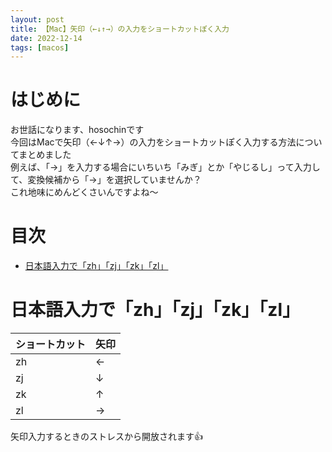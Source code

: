```yaml
---
layout: post
title: 【Mac】矢印（←↓↑→）の入力をショートカットぽく入力
date: 2022-12-14
tags: [macos]
---
```


# はじめに

お世話になります、hosochinです  
今回はMacで矢印（←↓↑→）の入力をショートカットぽく入力する方法についてまとめました  
例えば、「→」を入力する場合にいちいち「みぎ」とか「やじるし」って入力して、変換候補から「→」を選択していませんか？  
これ地味にめんどくさいんですよね〜

# 目次

- [日本語入力で「zh」「zj」「zk」「zl」](#日本語入力でzhjkzl)

# 日本語入力で「zh」「zj」「zk」「zl」

| ショートカット | 矢印 |
|---|---|
| zh | ← |
| zj | ↓ |
| zk | ↑ |
| zl | → |

矢印入力するときのストレスから開放されます👍
